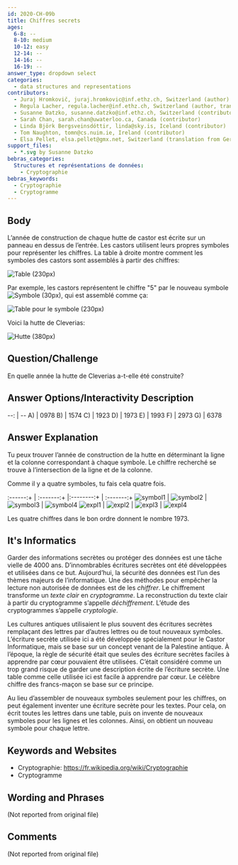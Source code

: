 ```yaml
---
id: 2020-CH-09b
title: Chiffres secrets
ages:
  6-8: --
  8-10: medium
  10-12: easy
  12-14: --
  14-16: --
  16-19: --
answer_type: dropdown select
categories:
  - data structures and representations
contributors:
  - Juraj Hromkovič, juraj.hromkovic@inf.ethz.ch, Switzerland (author)
  - Regula Lacher, regula.lacher@inf.ethz.ch, Switzerland (author, translation from English into German)
  - Susanne Datzko, susanne.datzko@inf.ethz.ch, Switzerland (contributor, graphics)
  - Sarah Chan, sarah.chan@uwaterloo.ca, Canada (contributor)
  - Linda Björk Bergsveinsdóttir, linda@sky.is, Iceland (contributor)
  - Tom Naughton, tomn@cs.nuim.ie, Ireland (contributor)
  - Elsa Pellet, elsa.pellet@gmx.net, Switzerland (translation from German into French)
support_files:
  - *.svg by Susanne Datzko
bebras_categories:
  Structures et représentations de données:
    - Cryptographie
bebras_keywords:
  - Cryptographie
  - Cryptogramme
---
```



## Body

L’année de construction de chaque hutte de castor est écrite sur un panneau en dessus de l’entrée. Les castors utilisent leurs propres symboles pour représenter les chiffres. La table à droite montre comment les symboles des castors sont assemblés à partir des chiffres:

![](graphics/2020-CH-09_taskbody1-compatible.svg "Table (230px)")

Par exemple, les castors représentent le chiffre "5" par le nouveau symbole ![](graphics/2020-CH-09_taskbody2.svg "Symbole (30px)"), qui est assemblé comme ça:

![](graphics/2020-CH-09_taskbody3-compatible.svg "Table pour le symbole (230px)")

Voici la hutte de Cleverias:

![](graphics/2020-CH-09_taskbody4.svg "Hutte (380px)")


## Question/Challenge

En quelle année la hutte de Cleverias a-t-elle été construite?


## Answer Options/Interactivity Description

--: | --
 A) | 0978
 B) | 1574
 C) | 1923
 D) | 1973
 E) | 1993
 F) | 2973
 G) | 6378


## Answer Explanation

Tu peux trouver l’année de construction de la hutte en déterminant la ligne et la colonne correspondant à chaque symbole. Le chiffre recherché se trouve à l’intersection de la ligne et de la colonne.

Comme il y a quatre symboles, tu fais cela quatre fois.

 :------:+ | :-------:+ |:--------:+ | :-------:+
![symbol1] | ![symbol2] | ![symbol3] | ![symbol4]
![expl1]   | ![expl2]   | ![expl3]   | ![expl4]

[symbol1]: graphics/2020-CH-09b_explanation1.svg "Symbole 1 (39px)"
[symbol2]: graphics/2020-CH-09b_explanation2.svg "Symbole 2 (50px)"
[symbol3]: graphics/2020-CH-09b_explanation3.svg "Symbole 3 (50px)"
[symbol4]: graphics/2020-CH-09b_explanation4.svg "Symbole 4 (50px)"
[expl1]: graphics/2020-CH-09_explanation_digit1.svg "Explication 1 (135px)"
[expl2]: graphics/2020-CH-09_explanation_digit9.svg "Explication 9 (135px)"
[expl3]: graphics/2020-CH-09_explanation_digit7.svg "Explication 7 (135px)"
[expl4]: graphics/2020-CH-09_explanation_digit3.svg "Explication 3 (135px)"

Les quatre chiffres dans le bon ordre donnent le nombre 1973.


## It's Informatics

Garder des informations secrètes ou protéger des données est une tâche vielle de 4000 ans. D’innombrables écritures secrètes ont été développées et utilisées dans ce but. Aujourd’hui, la sécurité des données est l’un des thèmes majeurs de l’informatique. Une des méthodes pour empêcher la lecture non autorisée de données est de les _chiffrer_. Le chiffrement transforme un _texte clair_ en _cryptogramme_. La reconstruction du texte clair à partir du cryptogramme s’appelle _déchiffrement_. L’étude des cryptogrammes s’appelle _cryptologie_.

Les cultures antiques utilisaient le plus souvent des écritures secrètes remplaçant des lettres par d’autres lettres ou de tout nouveaux symboles. L’écriture secrète utilisée ici a été développée spécialement pour le Castor Informatique, mais se base sur un concept venant de la Palestine antique. À l’époque, la règle de sécurité était que seules des écriture secrètes faciles à apprendre par cœur pouvaient être utilisées. C’était considéré comme un trop grand risque de garder une description écrite de l’écriture secrète. Une table comme celle utilisée ici est facile à apprendre par cœur. Le célèbre chiffre des francs-maçon se base sur ce principe.

Au lieu d’assembler de nouveaux symboles seulement pour les chiffres, on peut également inventer une écriture secrète pour les textes. Pour cela, on écrit toutes les lettres dans une table, puis on invente de nouveaux symboles pour les lignes et les colonnes. Ainsi, on obtient un nouveau symbole pour chaque lettre.


## Keywords and Websites

 - Cryptographie: https://fr.wikipedia.org/wiki/Cryptographie
 - Cryptogramme


## Wording and Phrases

(Not reported from original file)


## Comments

(Not reported from original file)
